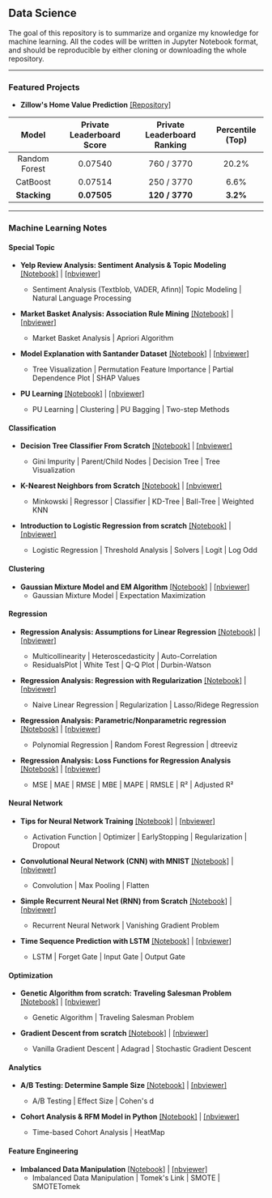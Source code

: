 ## Data Science
The goal of this repository is to summarize and organize my knowledge for machine learning. All the codes will be written in Jupyter Notebook format, and should be reproducible by either cloning or downloading the whole repository. 

---
### Featured Projects

* **Zillow's Home Value Prediction** [[Repository]](https://github.com/patrick-ytchou/Kaggle-Zillow-Home-Value)

| Model | Private Leaderboard Score | Private Leaderboard Ranking | Percentile (Top) |
| :---: | :---:| :---: | :---: |
| Random Forest | 0.07540 | 760 / 3770 | 20.2% |
| CatBoost | 0.07514 | 250 / 3770 | 6.6% |
| **Stacking** | **0.07505** | **120 / 3770** | **3.2%** |

---
### Machine Learning Notes


#### **Special Topic**
* **Yelp Review Analysis: Sentiment Analysis & Topic Modeling** [[Notebook]](https://github.com/patrick-ytchou/Data-Science/blob/master/SpecialTopic/Yelp%20Review%20Analysis%20--%20Sentiment%20Analysis%20%26%20Topic%20Modeling.ipynb) | [[nbviewer]](https://nbviewer.jupyter.org/github/patrick-ytchou/Data-Science/blob/master/SpecialTopic/Yelp%20Review%20Analysis%20--%20Sentiment%20Analysis%20%26%20Topic%20Modeling.ipynb)
    * Sentiment Analysis (Textblob, VADER, Afinn)| Topic Modeling | Natural Language Processing 

* **Market Basket Analysis: Association Rule Mining** [[Notebook]](hhttps://github.com/patrick-ytchou/Data-Science/blob/master/Notes/AssociationRules/Market%20Basket%20Analysis%20--%20Association%20Rule%20Explained.ipynb) | [[nbviewer]](https://nbviewer.jupyter.org/github/patrick-ytchou/Data-Science/blob/master/Notes/AssociationRules/Market%20Basket%20Analysis%20--%20Association%20Rule%20Explained.ipynb)
    * Market Basket Analysis | Apriori Algorithm

* **Model Explanation with Santander Dataset** [[Notebook]](https://github.com/patrick-ytchou/Data-Science/blob/master/SpecialTopic/Model%20Explanation%20with%20Santander%20Dataset.ipynb) | [[nbviewer]](https://nbviewer.jupyter.org/github/patrick-ytchou/Data-Science/blob/master/SpecialTopic/Model%20Explanation%20with%20Santander%20Dataset.ipynb)
	* Tree Visualization | Permutation Feature Importance | Partial Dependence Plot | SHAP Values

* **PU Learning** [[Notebook]](https://github.com/patrick-ytchou/Data-Science/blob/master/SpecialTopic/PU%20Learning.ipynb) | [[nbviewer]](https://nbviewer.jupyter.org/github/patrick-ytchou/Data-Science/blob/master/SpecialTopic/PU%20Learning.ipynb)
    * PU Learning | Clustering | PU Bagging | Two-step Methods

#### **Classification**

* **Decision Tree Classifier From Scratch** [[Notebook]](https://github.com/patrick-ytchou/Data-Science/blob/master/Algorithms/Tree/Decision%20Tree%20Classifier%20from%20Scratch.ipynb) | [[nbviewer]](https://nbviewer.jupyter.org/github/patrick-ytchou/Data-Science/blob/master/Algorithms/Tree/Decision%20Tree%20Classifier%20from%20Scratch.ipynb)
    * Gini Impurity | Parent/Child Nodes | Decision Tree | Tree Visualization

* **K-Nearest Neighbors from Scratch** [[Notebook]](https://github.com/patrick-ytchou/Data-Science/blob/master/Algorithms/Classification/K-Nearest%20Neighbors%20from%20Scratch.ipynb) | [[nbviewer]](https://nbviewer.jupyter.org/github/patrick-ytchou/Data-Science/blob/master/Algorithms/Classification/K-Nearest%20Neighbors%20from%20Scratch.ipynb)
    * Minkowski | Regressor | Classifier | KD-Tree | Ball-Tree | Weighted KNN

* **Introduction to Logistic Regression from scratch** [[Notebook]](https://github.com/patrick-ytchou/Data-Science/blob/master/Algorithms/Classification/Introduction%20to%20Logistic%20Regression%20from%20scratch.ipynb) | [[nbviewer]](https://nbviewer.jupyter.org/github/patrick-ytchou/Data-Science/blob/master/Algorithms/Classification/Introduction%20to%20Logistic%20Regression%20from%20scratch.ipynb)
    * Logistic Regression | Threshold Analysis | Solvers | Logit | Log Odd

#### **Clustering**
* **Gaussian Mixture Model and EM Algorithm** [[Notebook]](https://github.com/patrick-ytchou/Data-Science/blob/master/Algorithms/Clustering/Gaussian%20Mixture%20Model%20and%20EM%20Algorithm.ipynb) | [[nbviewer]](https://nbviewer.jupyter.org/github/patrick-ytchou/Data-Science/blob/master/Algorithms/Clustering/Gaussian%20Mixture%20Model%20and%20EM%20Algorithm.ipynb)
    * Gaussian Mixture Model | Expectation Maximization

#### **Regression**

* **Regression Analysis: Assumptions for Linear Regression** [[Notebook]](https://github.com/patrick-ytchou/Data-Science/blob/master/Algorithms/Regression/Regression%20Analysis%20--%20Assumptions%20for%20Linear%20Regression.ipynb) | [[nbviewer]](https://nbviewer.jupyter.org/github/patrick-ytchou/Data-Science/blob/master/Algorithms/Regression/Regression%20Analysis%20--%20Assumptions%20for%20Linear%20Regression.ipynb)
    * Multicollinearity | Heteroscedasticity | Auto-Correlation
    * ResidualsPlot | White Test | Q-Q Plot | Durbin-Watson
    
* **Regression Analysis: Regression with Regularization** [[Notebook]](https://github.com/patrick-ytchou/Data-Science/blob/master/Algorithms/Regression/Regression%20Analysis%20--%20Regression%20with%20Regularization.ipynb) | [[nbviewer]](https://nbviewer.jupyter.org/github/patrick-ytchou/Data-Science/blob/master/Algorithms/Regression/Regression%20Analysis%20--%20Regression%20with%20Regularization.ipynb)
    * Naive Linear Regression | Regularization | Lasso/Ridege Regression
    
* **Regression Analysis: Parametric/Nonparametric regression** [[Notebook]](https://github.com/patrick-ytchou/Data-Science/blob/master/Algorithms/Regression/Regression%20Analysis%20--%20Parametric%20and%20Nonparametric%20Regression.ipynb) | [[nbviewer]](https://nbviewer.jupyter.org/github/patrick-ytchou/Data-Science/blob/master/Algorithms/Regression/Regression%20Analysis%20--%20Parametric%20and%20Nonparametric%20Regression.ipynb)
    * Polynomial Regression | Random Forest Regression | dtreeviz
    
* **Regression Analysis: Loss Functions for Regression Analysis** [[Notebook]](https://github.com/patrick-ytchou/Data-Science/blob/master/Algorithms/Regression/Regression%20Analysis%20--%20Loss%20Functions%20for%20Regression%20Analysis.ipynb) | [[nbviewer]](https://nbviewer.jupyter.org/github/patrick-ytchou/Data-Science/blob/master/Algorithms/Regression/Regression%20Analysis%20--%20Loss%20Functions%20for%20Regression%20Analysis.ipynb)
    * MSE | MAE | RMSE | MBE | MAPE | RMSLE | R² | Adjusted R²

#### **Neural Network**
* **Tips for Neural Network Training** [[Notebook]](https://github.com/patrick-ytchou/Data-Science/blob/master/Algorithms/NeuralNetwork/Tips%20for%20Neural%20Network%20Training.ipynb) | [[nbviewer]](https://nbviewer.jupyter.org/github/patrick-ytchou/Data-Science/blob/master/Algorithms/NeuralNetwork/Tips%20for%20Neural%20Network%20Training.ipynb)
	* Activation Function | Optimizer | EarlyStopping | Regularization | Dropout

* **Convolutional Neural Network (CNN) with MNIST** [[Notebook]](https://github.com/patrick-ytchou/Data-Science/blob/master/Algorithms/NeuralNetwork/Convolutional%20Neural%20Network%20with%20MNIST.ipynb) | [[nbviewer]](https://nbviewer.jupyter.org/github/patrick-ytchou/Data-Science/blob/master/Algorithms/NeuralNetwork/Convolutional%20Neural%20Network%20with%20MNIST.ipynb)
	* Convolution | Max Pooling | Flatten

* **Simple Recurrent Neural Net (RNN) from Scratch** [[Notebook]](https://github.com/patrick-ytchou/Data-Science/blob/master/Algorithms/NeuralNetwork/Simple%20Recurrent%20Neural%20Net%20(RNN)%20from%20Scratch.ipynb) | [[nbviewer]](https://nbviewer.jupyter.org/github/patrick-ytchou/Data-Science/blob/master/Algorithms/NeuralNetwork/Simple%20Recurrent%20Neural%20Net%20%28RNN%29%20from%20Scratch.ipynb)
	* Recurrent Neural Network | Vanishing Gradient Problem 

* **Time Sequence Prediction with LSTM** [[Notebook]](https://github.com/patrick-ytchou/Data-Science/blob/master/Algorithms/NeuralNetwork/Time%20Sequence%20Prediction%20with%20LSTM.ipynb) | [[nbviewer]](https://nbviewer.jupyter.org/github/patrick-ytchou/Data-Science/blob/master/Algorithms/NeuralNetwork/Time%20Sequence%20Prediction%20with%20LSTM.ipynb)
	* LSTM | Forget Gate | Input Gate | Output Gate 


#### **Optimization**

* **Genetic Algorithm from scratch: Traveling Salesman Problem** [[Notebook]](https://github.com/patrick-ytchou/Data-Science/blob/master/Algorithms/Optimization/Genetic%20Algorithm%20from%20Scratch%20--%20Traveling%20Salesman%20Problem.ipynb) | [[nbviewer]](https://nbviewer.jupyter.org/github/patrick-ytchou/Data-Science/blob/master/Algorithms/Optimization/Genetic%20Algorithm%20from%20Scratch%20--%20Traveling%20Salesman%20Problem.ipynb)
    * Genetic Algorithm | Traveling Salesman Problem 

* **Gradient Descent from scratch** [[Notebook]](https://github.com/patrick-ytchou/Data-Science/blob/master/Algorithms/Optimization/Gradient%20Descent%20from%20Scratch.ipynb) | [[nbviewer]](https://nbviewer.jupyter.org/github/patrick-ytchou/Data-Science/blob/master/Algorithms/Optimization/Gradient%20Descent%20from%20Scratch.ipynb)
	* Vanilla Gradient Descent | Adagrad | Stochastic Gradient Descent


#### **Analytics**

* **A/B Testing: Determine Sample Size** [[Notebook]](https://github.com/patrick-ytchou/Data-Science/blob/master/Analytics/AB-Testing%20-%20Determine%20Sample%20Size.ipynb) | [[nbviewer]](https://nbviewer.jupyter.org/github/patrick-ytchou/Data-Science/blob/master/Analytics/AB-Testing%20-%20Determine%20Sample%20Size.ipynb)
	* A/B Testing | Effect Size | Cohen's d

* **Cohort Analysis & RFM Model in Python** [[Notebook]](https://github.com/patrick-ytchou/Data-Science/blob/master/Analytics/Cohort%20Analysis%20%26%20RFM%20Model%20in%20Python.ipynb) | [[nbviewer]](https://nbviewer.jupyter.org/github/patrick-ytchou/Data-Science/blob/master/Analytics/Cohort%20Analysis%20%26%20RFM%20Model%20in%20Python.ipynb)
    * Time-based Cohort Analysis | HeatMap


#### **Feature Engineering**

* **Imbalanced Data Manipulation** [[Notebook]](https://github.com/patrick-ytchou/Data-Science/blob/master/FeatureEngineering/Imbalanced%20Dataset%20Manipulation.ipynb) | [[nbviewer]](https://nbviewer.jupyter.org/github/patrick-ytchou/Data-Science/blob/master/FeatureEngineering/Imbalanced%20Dataset%20Manipulation.ipynb)
    * Imbalanced Data Manipulation | Tomek's Link | SMOTE | SMOTETomek
